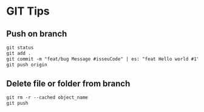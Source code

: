 # GIT Tips
## Push on branch
```markdown
git status
git add .
git commit -m "feat/bug Message #isseuCode" | es: "feat Hello world #1"
git push origin 
```
## Delete file or folder from branch
```markdown
git rm -r --cached object_name
git push
```